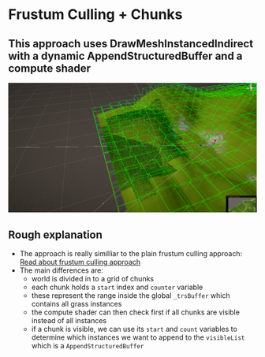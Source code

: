 # Frustum Culling + Chunks
## This approach uses DrawMeshInstancedIndirect with a dynamic AppendStructuredBuffer and a compute shader


![Alt text](../Screenshots/Frustum_culling_chunk_example.png?raw=true "Frustum culling example")


## Rough explanation
- The approach is really similliar to the plain frustum culling approach: [Read about frustum culling approach](https://github.com/MangoButtermilch/Unity-Grass-Instancer/tree/main/Frustum%20Culling)
- The main differences are:
    - world is divided in to a grid of chunks
    - each chunk holds a `start` index and `counter` variable
    - these represent the range inside the global `_trsBuffer` which contains all grass instances
    - the compute shader can then check first if all chunks are visible instead of all instances 
    - if a chunk is visible, we can use its `start` and `count` variables to determine which instances we want to append to the `visibleList` which is a `AppendStructuredBuffer`
 